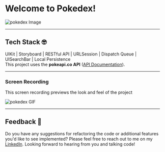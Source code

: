 # Welcome to Pokedex!

![pokedex Image](https://github.com/jesseleeruiz/ios-sprint-challenge-pokedex/blob/master/pokedexImg.png)

___
## Tech Stack 🤓
UIKit | Storyboard | RESTful API | URLSession | Dispatch Queue | UISearchBar | Local Persistence  
This project uses the **pokeapi.co API** ([API Documentation](https://pokeapi.co/docs/v2.html)).

___
### Screen Recording
This screen recording previews the look and feel of the project

![pokedex GIF](https://github.com/jesseleeruiz/ios-sprint-challenge-pokedex/blob/master/pokedexRec.gif)

___
## Feedback 🤝
Do you have any suggestions for refactoring the code or additional features you'd like to see implemented? Please feel free to reach out to me on my [LinkedIn](https://www.linkedin.com/in/jesse-lee-ruiz/). Looking forward to hearing from you and talking code!

